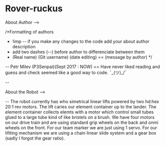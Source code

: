 # Rover-ruckus

About Author -->

/*Formatting of authors
 *  !imp  -- if you make any changes to the code add your about author description
 * add two dashes (--) before author to differenciate between them
 * (Real name) (Git username) (date editing) == (message by author)
 */
 
 --
 Petr Milev (P3Senpai)(Sept 2017 : NOW) == 
    Have never liked reading and guess and check seemed like a good way to code. ¯\_(ツ)_/¯
    
--

About the Robot -->

-- 
The robot currently has who simetrical linear lifts powered by two hd:hex 20:1 rev motors. The lift caries our element container up to the lander. The element container collects elemts with a motor which control small tubes glued to a large tube kind of like bristels on a brush. We have four motors on our drive train and are using standard grip wheels on the back and onmi wheels on the front. For our team marker we are just using 1 servo. For our lifiting mechanism we are using a chain linear slide system and a gear box (sadly I forgot the gear ratio).